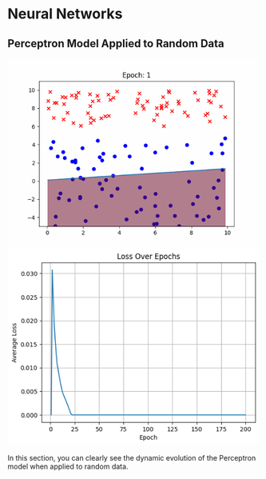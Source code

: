 # Neural Networks

## Perceptron Model Applied to Random Data

![Perceptron Evolution](https://github.com/yassine128/NeuralNets/blob/main/evolution.gif)
![Perceptron Loss](https://github.com/yassine128/NeuralNets/blob/main/loss.png)

In this section, you can clearly see the dynamic evolution of the Perceptron model when applied to random data.